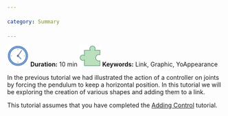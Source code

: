 ```yaml
---

category: Summary

---
```

 ![Duration](/resources/images/clock-50.png) **Duration:** 10 min
 ![Keywords](/resources/images/concept-50.png) **Keywords:** Link, Graphic, YoAppearance

In the previous tutorial we had illustrated the action of a controller on joints by forcing the pendulum to keep a horizontal position.
In this tutorial we will be exploring the creation of various shapes and adding them to a link.

This tutorial assumes that you have completed the [Adding Control] tutorial.

[Adding Control]: /documentation/20-scs/00-tutorials/03-adding-control-to-a-simulation
